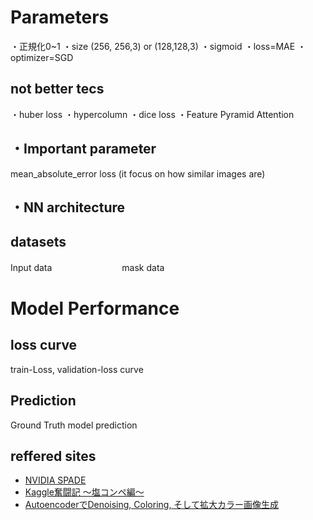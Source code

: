 # Parameters
・正規化0~1
・size (256, 256,3) or (128,128,3)
・sigmoid
・loss=MAE
・optimizer=SGD


## not better tecs
・huber loss
・hypercolumn
・dice loss
・Feature Pyramid Attention



## ・Important  parameter
mean_absolute_error loss (it focus on how similar images are)


## ・NN architecture


## datasets
Input data　　　　　　　　mask data



# Model Performance

## loss curve
train-Loss, validation-loss curve


## Prediction

Ground Truth   model prediction


## reffered sites

- [NVIDIA SPADE](https://qiita.com/Phoeboooo/items/ad6c0461ab052aae8e89)
- [Kaggle奮闘記 〜塩コンペ編〜](http://phalanks.hatenablog.jp/entry/2018/12/23/195354)
- [AutoencoderでDenoising, Coloring, そして拡大カラー画像生成](https://qiita.com/MuAuan/items/e5f3e67ee24a776380aa)
